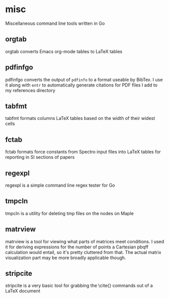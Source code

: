 # misc
Miscellaneous command line tools written in Go

## orgtab
orgtab converts Emacs org-mode tables to LaTeX tables

## pdfinfgo
pdfinfgo converts the output of `pdfinfo` to a format useable by BibTex. 
I use it along with `entr` to automatically generate citations for PDF
files I add to my references directory

## tabfmt
tabfmt formats columns LaTeX tables based on the width of their widest cells

## fctab
fctab formats force constants from Spectro input files into LaTeX
tables for reporting in SI sections of papers

## regexpl
regexpl is a simple command line regex tester for Go

## tmpcln
tmpcln is a utility for deleting tmp files on the nodes on Maple

## matrview
matrview is a tool for viewing what parts of matrices meet
conditions. I used it for deriving expressions for the number of
points a Cartesian pbqff calculation would entail, so it's pretty
cluttered from that.  The actual matrix visualization part may be more
broadly applicable though.

## stripcite
stripcite is a very basic tool for grabbing the \cite{} commands out
of a LaTeX document